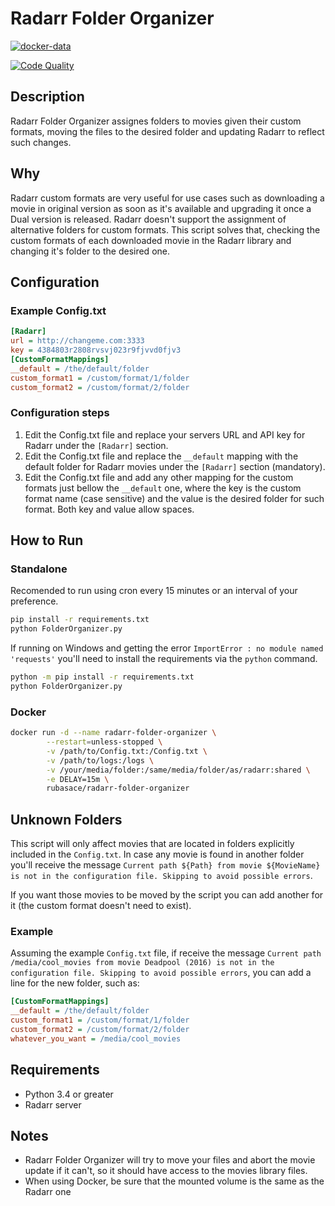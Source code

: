 # Radarr Folder Organizer

[![docker-data](https://images.microbadger.com/badges/image/rubasace/radarr-folder-organizer.svg)](https://microbadger.com/images/rubasace/radarr-folder-organizer "Get your own image badge on microbadger.com")

[![Code Quality](https://api.codacy.com/project/badge/Grade/81401147bff34a15b092ca86f7c0beb9)](https://www.codacy.com/manual/rubasace/radarr-folder-organizer?utm_source=github.com&amp;utm_medium=referral&amp;utm_content=rubasace/radarr-folder-organizer&amp;utm_campaign=Badge_Grade)
## Description
Radarr Folder Organizer assignes folders to movies given their custom formats, moving the files to the desired folder and updating Radarr to reflect such changes.

## Why
Radarr custom formats are very useful for use cases such as downloading a movie in original version as soon as it's available and upgrading it once a Dual version is released.
Radarr doesn't support the assignment of alternative folders for custom formats. This script solves that, checking the custom formats of each downloaded movie in the Radarr library and changing it's folder to the desired one.

## Configuration
### Example Config.txt
```ini
[Radarr]
url = http://changeme.com:3333
key = 4384803r2808rvsvj023r9fjvvd0fjv3
[CustomFormatMappings]
__default = /the/default/folder 
custom_format1 = /custom/format/1/folder
custom_format2 = /custom/format/2/folder
```
### Configuration steps
 1. Edit the Config.txt file and replace your servers URL and API key for Radarr under the ``[Radarr]`` section.
 2. Edit the Config.txt file and replace the ``__default`` mapping with the default folder for Radarr movies under the ``[Radarr]`` section (mandatory).
 3. Edit the Config.txt file and add any other mapping for the custom formats just bellow the ``__default`` one, where the key is the custom format name (case sensitive) and the value is the desired folder for such format. Both key and value allow spaces.

## How to Run
### Standalone
Recomended to run using cron every 15 minutes or an interval of your preference.
```bash
pip install -r requirements.txt
python FolderOrganizer.py
```
If running on Windows and getting the error `ImportError : no module named 'requests'` you'll need to install the requirements via the `python` command.
```bash
python -m pip install -r requirements.txt
python FolderOrganizer.py
```
### Docker
```bash
docker run -d --name radarr-folder-organizer \
        --restart=unless-stopped \
        -v /path/to/Config.txt:/Config.txt \
        -v /path/to/logs:/logs \
        -v /your/media/folder:/same/media/folder/as/radarr:shared \
        -e DELAY=15m \
        rubasace/radarr-folder-organizer
```
## Unknown Folders
This script will only affect movies that are located in folders explicitly included in the `Config.txt`. In case any movie is found in another folder you'll receive the message `Current path ${Path} from movie ${MovieName} is not in the configuration file. Skipping to avoid possible errors`.

If you want those movies to be moved by the script you can add another for it (the custom format doesn't need to exist). 

### Example
Assuming the example  `Config.txt` file, if receive the message `Current path /media/cool_movies from movie Deadpool (2016) is not in the configuration file. Skipping to avoid possible errors`, you can add a line for the new folder, such as:
```ini
[CustomFormatMappings]
__default = /the/default/folder 
custom_format1 = /custom/format/1/folder
custom_format2 = /custom/format/2/folder
whatever_you_want = /media/cool_movies
```

## Requirements
* Python 3.4 or greater
* Radarr server

## Notes
* Radarr Folder Organizer will try to move your files and abort the movie update if it can't, so it should have access to the movies library files.
* When using Docker, be sure that the mounted volume is the same as the Radarr one